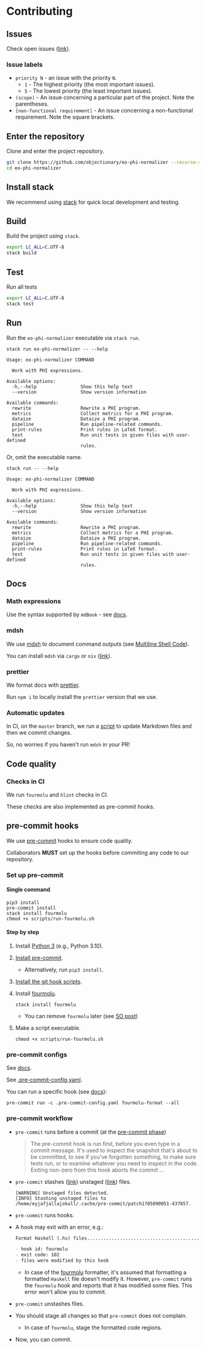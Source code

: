 # Contributing

## Issues

Check open issues ([link](https://github.com/objectionary/eo-phi-normalizer/issues)).

### Issue labels

- `priority N` - an issue with the priority `N`.
  - `1` - The highest priority (the most important issues).
  - `5` - The lowest priority (the least important issues).
- `(scope)` - An issue concerning a particular part of the project. Note the parentheses.
- `[non-functional requirement]` - An issue concerning a non-functional requirement. Note the square brackets.

## Enter the repository

Clone and enter the project repository.

```sh
git clone https://github.com/objectionary/eo-phi-normalizer --recurse-submodules
cd eo-phi-normalizer
```

## Install stack

We recommend using [stack](https://docs.haskellstack.org/en/stable) for quick local development and testing.

## Build

Build the project using `stack`.

```sh
export LC_ALL=C.UTF-8
stack build
```

## Test

Run all tests

```sh
export LC_ALL=C.UTF-8
stack test
```

## Run

Run the `eo-phi-normalizer` executable via `stack run`.

```$ as console
stack run eo-phi-normalizer -- --help
```

```console
Usage: eo-phi-normalizer COMMAND

  Work with PHI expressions.

Available options:
  -h,--help                Show this help text
  --version                Show version information

Available commands:
  rewrite                  Rewrite a PHI program.
  metrics                  Collect metrics for a PHI program.
  dataize                  Dataize a PHI program.
  pipeline                 Run pipeline-related commands.
  print-rules              Print rules in LaTeX format.
  test                     Run unit tests in given files with user-defined
                           rules.
```

Or, omit the executable name.

```$ as console
stack run -- --help
```

```console
Usage: eo-phi-normalizer COMMAND

  Work with PHI expressions.

Available options:
  -h,--help                Show this help text
  --version                Show version information

Available commands:
  rewrite                  Rewrite a PHI program.
  metrics                  Collect metrics for a PHI program.
  dataize                  Dataize a PHI program.
  pipeline                 Run pipeline-related commands.
  print-rules              Print rules in LaTeX format.
  test                     Run unit tests in given files with user-defined
                           rules.
```

## Docs

### Math expressions

Use the syntax supported by `mdBook` - see [docs](https://rust-lang.github.io/mdBook/format/mathjax.html).

### mdsh

We use [mdsh](https://github.com/zimbatm/mdsh) to document command outputs (see [Multiline Shell Code](https://github.com/zimbatm/mdsh#multiline-shell-code)).

You can install `mdsh` via `cargo` or `nix` ([link](https://github.com/zimbatm/mdsh#installation)).

### prettier

We format docs with [prettier](https://prettier.io/).

Run `npm i` to locally install the `prettier` version that we use.

### Automatic updates

In CI, on the `master` branch, we run a [script](https://github.com/objectionary/eo-phi-normalizer/blob/master/scripts/update-markdown.sh) to update Markdown files and then we commit changes.

So, no worries if you haven't run `mdsh` in your PR!

## Code quality

### Checks in CI

We run `fourmolu` and `hlint` checks in CI.

These checks are also implemented as pre-commit hooks.

## pre-commit hooks

We use [pre-commit](https://pre-commit.com/) hooks to ensure code quality.

Collaborators **MUST** set up the hooks before commiting any code to our repository.

### Set up pre-commit

#### Single command

```console
pip3 install
pre-commit install
stack install fourmolu
chmod +x scripts/run-fourmolu.sh
```

#### Step by step

1. Install [Python 3](https://www.python.org/downloads/) (e.g., Python 3.10).
1. [Install pre-commit](https://pre-commit.com/#1-install-pre-commit).
   - Alternatively, run `pip3 install`.
1. [Install the git hook scripts](https://pre-commit.com/#3-install-the-git-hook-scripts).
1. Install [fourmolu](https://github.com/fourmolu/fourmolu).

   ```console
   stack install fourmolu
   ```

   - You can remove `fourmolu` later (see [SO post](https://stackoverflow.com/a/38639959))

1. Make a script executable.

   ```console
   chmod +x scripts/run-fourmolu.sh
   ```

### pre-commit configs

See [docs](https://pre-commit.com/#adding-pre-commit-plugins-to-your-project).

See [.pre-commit-config.yaml](https://github.com/objectionary/eo-phi-normalizer/blob/master/.pre-commit-config.yaml).

You can run a specific hook (see [docs](https://pre-commit.com/#pre-commit-run)):

```console
pre-commit run -c .pre-commit-config.yaml fourmolu-format --all
```

### pre-commit workflow

- `pre-commit` runs before a commit (at the [pre-commit phase](https://git-scm.com/book/en/v2/Customizing-Git-Git-Hooks#_committing_workflow_hooks))

  > The pre-commit hook is run first, before you even type in a commit message. It's used to inspect the snapshot that's about to be committed, to see if you've forgotten something, to make sure tests run, or to examine whatever you need to inspect in the code. Exiting non-zero from this hook aborts the commit ...

- `pre-commit` stashes ([link](https://git-scm.com/docs/git-stash)) unstaged ([link](https://git-scm.com/book/en/v2/Getting-Started-What-is-Git%3F#_the_three_states)) files.

  ```console
  [WARNING] Unstaged files detected.
  [INFO] Stashing unstaged files to /home/eyjafjallajokull/.cache/pre-commit/patch1705090051-437857.
  ```

- `pre-commit` runs hooks.
- A hook may exit with an error, e.g.:

  ```md
  Format Haskell (.hs) files...............................................Failed

  - hook id: fourmolu
  - exit code: 102
  - files were modified by this hook
  ```

  - In case of the [fourmolu](https://github.com/fourmolu/fourmolu) formatter,
    it's assumed that formatting a formatted `Haskell` file doesn't modify it.
    However, `pre-commit` runs the `fourmolu` hook and reports that it has modified some files.
    This error won't allow you to commit.

- `pre-commit` unstashes files.

- You should stage all changes so that `pre-commit` does not complain.

  - In case of `fourmolu`, stage the formatted code regions.

- Now, you can commit.

